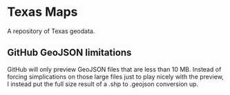 Texas Maps
==========

A repository of Texas geodata.

GitHub GeoJSON limitations
--------------------------

GitHub will only preview GeoJSON files that are less than 10 MB. Instead of forcing simplications on those large files just to play nicely with the preview, I instead put the full size result of a .shp to .geojson conversion up.
